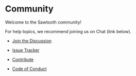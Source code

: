 <!--
 Copyright (c) 2015-2017, Intel Corporation.
 Copyright (c) 2020, Walmart Inc.
 Licensed under Creative Commons Attribution 4.0 International License
 https://creativecommons.org/licenses/by/4.0/
-->

# Community

Welcome to the Sawtooth community!

For help topics, we recommend joining us on Chat (link below).

- [Join the Discussion](./join_the_discussion.html)

- [Issue Tracker](./issue_tracking.html)

- [Contribute](./contributing.html)

- [Code of Conduct](./code_of_conduct.html)
